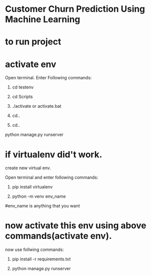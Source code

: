 # Customer Churn Prediction Using Machine Learning



# to run project

# activate env
Open terminal.
Enter Following commands:

1. cd testenv 

2. cd Scripts

3. ./activate or activate.bat

4. cd..

5. cd..

python manage.py runserver


# if virtualenv did't work.
create new virtual env.

Open terminal and enter following commands:

1. pip install virtualenv

2. python -m venv env_name

#env_name is anything that you want


# now activate this env using above commands(activate env).

now use follwing commands:

1. pip install -r requirements.txt

2. python manage.py runserver
